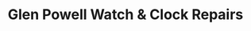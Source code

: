 ---
title: "Glen Powell Watch & Clock Repairs"
url: /maryborough/glen-powell-watch-and-clock-repairs/
shop: shop
---